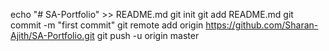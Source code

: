 echo "# SA-Portfolio" >> README.md
git init
git add README.md
git commit -m "first commit"
git remote add origin https://github.com/Sharan-Ajith/SA-Portfolio.git
git push -u origin master

